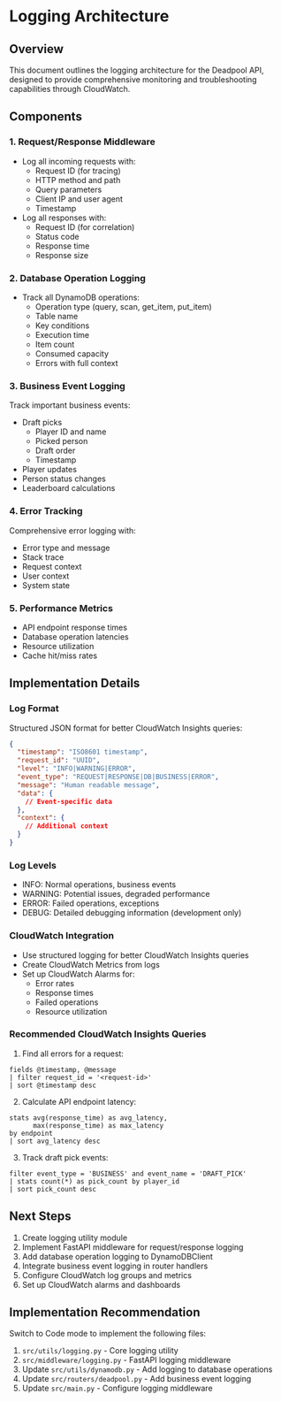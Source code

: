 # Logging Architecture

## Overview
This document outlines the logging architecture for the Deadpool API, designed to provide comprehensive monitoring and troubleshooting capabilities through CloudWatch.

## Components

### 1. Request/Response Middleware
- Log all incoming requests with:
  - Request ID (for tracing)
  - HTTP method and path
  - Query parameters
  - Client IP and user agent
  - Timestamp
- Log all responses with:
  - Request ID (for correlation)
  - Status code
  - Response time
  - Response size

### 2. Database Operation Logging
- Track all DynamoDB operations:
  - Operation type (query, scan, get_item, put_item)
  - Table name
  - Key conditions
  - Execution time
  - Item count
  - Consumed capacity
  - Errors with full context

### 3. Business Event Logging
Track important business events:
- Draft picks
  - Player ID and name
  - Picked person
  - Draft order
  - Timestamp
- Player updates
- Person status changes
- Leaderboard calculations

### 4. Error Tracking
Comprehensive error logging with:
- Error type and message
- Stack trace
- Request context
- User context
- System state

### 5. Performance Metrics
- API endpoint response times
- Database operation latencies
- Resource utilization
- Cache hit/miss rates

## Implementation Details

### Log Format
Structured JSON format for better CloudWatch Insights queries:
```json
{
  "timestamp": "ISO8601 timestamp",
  "request_id": "UUID",
  "level": "INFO|WARNING|ERROR",
  "event_type": "REQUEST|RESPONSE|DB|BUSINESS|ERROR",
  "message": "Human readable message",
  "data": {
    // Event-specific data
  },
  "context": {
    // Additional context
  }
}
```

### Log Levels
- INFO: Normal operations, business events
- WARNING: Potential issues, degraded performance
- ERROR: Failed operations, exceptions
- DEBUG: Detailed debugging information (development only)

### CloudWatch Integration
- Use structured logging for better CloudWatch Insights queries
- Create CloudWatch Metrics from logs
- Set up CloudWatch Alarms for:
  - Error rates
  - Response times
  - Failed operations
  - Resource utilization

### Recommended CloudWatch Insights Queries

1. Find all errors for a request:
```
fields @timestamp, @message
| filter request_id = '<request-id>'
| sort @timestamp desc
```

2. Calculate API endpoint latency:
```
stats avg(response_time) as avg_latency,
      max(response_time) as max_latency
by endpoint
| sort avg_latency desc
```

3. Track draft pick events:
```
filter event_type = 'BUSINESS' and event_name = 'DRAFT_PICK'
| stats count(*) as pick_count by player_id
| sort pick_count desc
```

## Next Steps
1. Create logging utility module
2. Implement FastAPI middleware for request/response logging
3. Add database operation logging to DynamoDBClient
4. Integrate business event logging in router handlers
5. Configure CloudWatch log groups and metrics
6. Set up CloudWatch alarms and dashboards

## Implementation Recommendation
Switch to Code mode to implement the following files:
1. `src/utils/logging.py` - Core logging utility
2. `src/middleware/logging.py` - FastAPI logging middleware
3. Update `src/utils/dynamodb.py` - Add logging to database operations
4. Update `src/routers/deadpool.py` - Add business event logging
5. Update `src/main.py` - Configure logging middleware